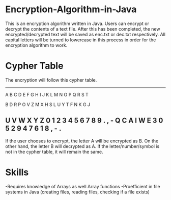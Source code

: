 # Encryption-Algorithm-in-Java
This is an encryption algorithm written in Java. Users can encrypt or decrypt the contents of a text file. After this has been completed, the new encrypted/decrypted text will be saved as enc.txt or dec.txt respectively. All capital letters will be turned to lowercase in this process in order for the encryption algorithm to work. 

# Cypher Table
The encryption will follow this cypher table.

---------------------------------------

A	B	C	D	E	F	G	H	I	J	K	L	M	N	O	P	Q	R	S	T

B	D	R	P	O	V	Z	M	X	H	S	L	U	Y	T	F	N	K	G	J

U	V W	X	Y	Z	0	1	2	3	4	5	6	7	8	9	.	,	-
Q	C	A	I	W	E	3	0	5	2	9	4	7	6	1	8	,	-	.	
--------------------------------------

If the user chooses to encrypt, the letter A will be encrypted as B. On the other hand, the letter B will decrypted as A. If the letter/number/symbol is not in the cypher table, it will remain the same. 

# Skills 
-Requires knowledge of Arrays as well Array functions
-Proefficient in file systems in Java (creating files, reading files, checking if a file exists)
